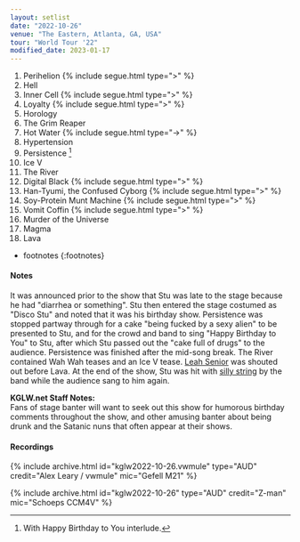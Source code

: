 ```yaml
---
layout: setlist
date: "2022-10-26"
venue: "The Eastern, Atlanta, GA, USA"
tour: "World Tour '22"
modified_date: 2023-01-17
---
```


 1. Perihelion
    {% include segue.html type=">" %}
 2. Hell
 3. Inner Cell
    {% include segue.html type=">" %}
 4. Loyalty
    {% include segue.html type=">" %}
 5. Horology
 6. The Grim Reaper
 7. Hot Water
    {% include segue.html type="->" %}
 8. Hypertension
 9. Persistence
    [^1]
10. Ice V
11. The River
12. Digital Black
    {% include segue.html type=">" %}
13. Han-Tyumi, the Confused Cyborg
    {% include segue.html type=">" %}
14. Soy-Protein Munt Machine
    {% include segue.html type=">" %}
15. Vomit Coffin
    {% include segue.html type=">" %}
16. Murder of the Universe
17. Magma
18. Lava

[^1]: With Happy Birthday to You interlude.
* footnotes
{:footnotes}


#### Notes

It was announced prior to the show that Stu was late to the stage because he had "diarrhea or something". Stu then entered the stage costumed as "Disco Stu" and noted that it was his birthday show. Persistence was stopped partway through for a cake "being fucked by a sexy alien" to be presented to Stu, and for the crowd and band to sing "Happy Birthday to You" to Stu, after which Stu passed out the "cake full of drugs" to the audience. Persistence was finished after the mid-song break. The River contained Wah Wah teases and an Ice V tease. [Leah Senior](https://leahsenior.bandcamp.com) was shouted out before Lava. At the end of the show, Stu was hit with [silly string](https://en.wikipedia.org/wiki/Silly_String) by the band while the audience sang to him again.

**KGLW.net Staff Notes:**  
Fans of stage banter will want to seek out this show for humorous birthday comments throughout the show, and other amusing banter about being drunk and the Satanic nuns that often appear at their shows. 


#### Recordings

{% include archive.html id="kglw2022-10-26.vwmule" type="AUD" credit="Alex Leary / vwmule" mic="Gefell M21" %}

{% include archive.html id="kglw2022-10-26" type="AUD" credit="Z-man" mic="Schoeps CCM4V" %}
